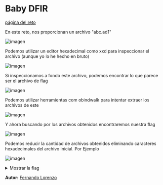 # Baby DFIR

[página del reto](https://ctf.bitskrieg.in)

En este reto, nos proporcionan un archivo "abc.ad1"

![imagen](https://github.com/user-attachments/assets/dc8a70df-3f8a-4cfe-a979-7262537942df)

Podemos utilizar un editor hexadecimal como xxd para inspeccionar el archivo (aunque yo lo he hecho en bruto)

![imagen](https://github.com/user-attachments/assets/5e6065e9-2a77-4a58-b5b8-1ccd5f9cb14d)

Si inspeccionamos a fondo este archivo, podemos encontrar lo que parece ser el archivo de flag

![imagen](https://github.com/user-attachments/assets/896f5dca-b0ed-479d-8bca-5fe91d194221)

Podemos utilizar herramientas com obindwalk para intentar extraer los archivos de este

![imagen](https://github.com/user-attachments/assets/9f20bbef-09f4-4ac1-9482-7767184a2064)

Y ahora buscando por los archivos obtenidos encontraremos nuestra flag

![imagen](https://github.com/user-attachments/assets/e6f35206-3211-4034-9979-db3615783b6f)

Podemos reducir la cantidad de archivos obtenidos eliminando caracteres hexadecimales del archivo inicial. Por Ejemplo

![imagen](https://github.com/user-attachments/assets/8520221e-42d3-4c0d-9714-803613dce49b)

<details>
  <summary>Mostrar la flag</summary>
BITSCTF{a_really_simple_intro_to_DFIR_12848a9e}
</details>

**Autor:** [Fernando Lorenzo](https://github.com/Fernandolv123)
